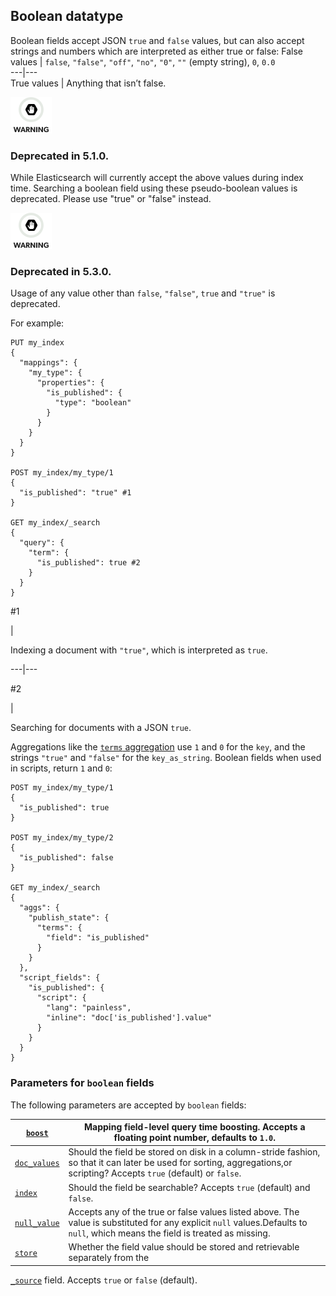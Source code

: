 ## Boolean datatype

Boolean fields accept JSON `true` and `false` values, but can also accept strings and numbers which are interpreted as either true or false:
False values | `false`, `"false"`, `"off"`, `"no"`, `"0"`, `""` (empty string), `0`, `0.0`    
---|---    
True values | Anything that isn’t false.   
  
![Warning](images/icons/warning.png)

### Deprecated in 5.1.0. 

While Elasticsearch will currently accept the above values during index time. Searching a boolean field using these pseudo-boolean values is deprecated. Please use "true" or "false" instead. 

![Warning](images/icons/warning.png)

### Deprecated in 5.3.0. 

Usage of any value other than `false`, `"false"`, `true` and `"true"` is deprecated. 

For example:
    
    
    PUT my_index
    {
      "mappings": {
        "my_type": {
          "properties": {
            "is_published": {
              "type": "boolean"
            }
          }
        }
      }
    }
    
    POST my_index/my_type/1
    {
      "is_published": "true" #1
    }
    
    GET my_index/_search
    {
      "query": {
        "term": {
          "is_published": true #2
        }
      }
    }

#1

| 

Indexing a document with `"true"`, which is interpreted as `true`.   
  
---|---  
  
#2

| 

Searching for documents with a JSON `true`.   
  
Aggregations like the [`terms` aggregation](search-aggregations-bucket-terms-aggregation.html) use `1` and `0` for the `key`, and the strings `"true"` and `"false"` for the `key_as_string`. Boolean fields when used in scripts, return `1` and `0`:
    
    
    POST my_index/my_type/1
    {
      "is_published": true
    }
    
    POST my_index/my_type/2
    {
      "is_published": false
    }
    
    GET my_index/_search
    {
      "aggs": {
        "publish_state": {
          "terms": {
            "field": "is_published"
          }
        }
      },
      "script_fields": {
        "is_published": {
          "script": {
            "lang": "painless",
            "inline": "doc['is_published'].value"
          }
        }
      }
    }

### Parameters for `boolean` fields

The following parameters are accepted by `boolean` fields:

[`boost`](mapping-boost.html)| Mapping field-level query time boosting. Accepts a floating point number, defaults to `1.0`.     
---|---    
[`doc_values`](doc-values.html)| Should the field be stored on disk in a column-stride fashion, so that it can later be used for sorting, aggregations,or scripting? Accepts `true` (default) or `false`.     
[`index`](mapping-index.html)| Should the field be searchable? Accepts `true` (default) and `false`.     
[`null_value`](null-value.html)| Accepts any of the true or false values listed above. The value is substituted for any explicit `null` values.Defaults to `null`, which means the field is treated as missing.     
[`store`](mapping-store.html)| Whether the field value should be stored and retrievable separately from the 
[`_source`](mapping-source-field.html) field. Accepts `true` or `false` (default). 
